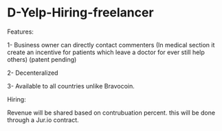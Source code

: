 # D-Yelp-Hiring-freelancer

Features:

1- Business owner can directly contact commenters (In medical section it create an incentive for patients which leave a doctor for ever still help others) (patent pending)

2- Decenteralized

3- Available to all countries unlike Bravocoin.

Hiring: 

Revenue will be shared based on contrubuation percent. this will be done through a Jur.io contract.
